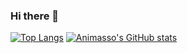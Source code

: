 
### Hi there 👋
[![Top Langs](https://github-readme-stats.vercel.app/api/top-langs/?username=Animasso&layout=compact)](https://github.com/Animasso/github-readme-stats)
[![Animasso's GitHub stats](https://github-readme-stats.vercel.app/api?username=Animasso)](https://github.com/Animasso/github-readme-stats)
<!--
**Animasso/Animasso** is a ✨ _special_ ✨ repository because its `README.md` (this file) appears on your GitHub profile.

Here are some ideas to get you started:

- 🔭 I’m currently working on ...
- 🌱 I’m currently learning ...
- 👯 I’m looking to collaborate on ...
- 🤔 I’m looking for help with ...
- 💬 Ask me about ...
- 📫 How to reach me: ...
- 😄 Pronouns: ...
- ⚡ Fun fact: ...
-->
